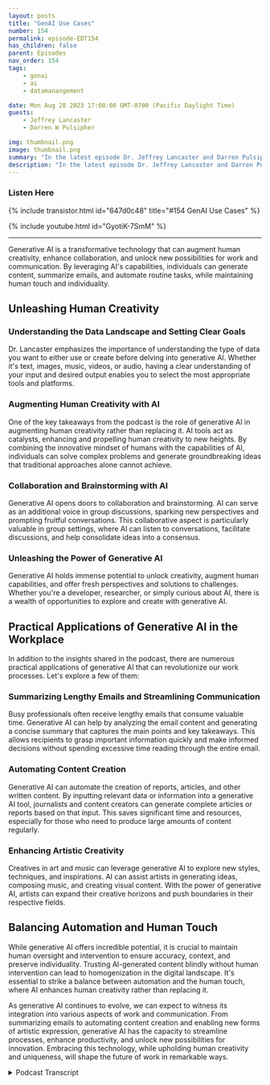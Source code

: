 ```yaml
---
layout: posts
title: "GenAI Use Cases"
number: 154
permalink: episode-EDT154
has_children: false
parent: Episodes
nav_order: 154
tags:
    - genai
    - ai
    - datamanangement

date: Mon Aug 28 2023 17:00:00 GMT-0700 (Pacific Daylight Time)
guests:
    - Jeffrey Lancaster
    - Darren W Pulsipher

img: thumbnail.png
image: thumbnail.png
summary: "In the latest episode Dr. Jeffrey Lancaster and Darren Pulsipher dive into the practical use cases of generative AI and how it can unleash human creativity in various fields."
description: "In the latest episode Dr. Jeffrey Lancaster and Darren Pulsipher dive into the practical use cases of generative AI and how it can unleash human creativity in various fields."
---
```


<div>
<h3>Listen Here</h3>
{% include transistor.html id="647d0c48" title="#154 GenAI Use Cases" %}

{% include youtube.html id="GyotiK-7SmM" %}
</div>

---


Generative AI is a transformative technology that can augment human creativity, enhance collaboration, and unlock new possibilities for work and communication. By leveraging AI's capabilities, individuals can generate content, summarize emails, and automate routine tasks, while maintaining human touch and individuality.

## Unleashing Human Creativity

### Understanding the Data Landscape and Setting Clear Goals

Dr. Lancaster emphasizes the importance of understanding the type of data you want to either use or create before delving into generative AI. Whether it's text, images, music, videos, or audio, having a clear understanding of your input and desired output enables you to select the most appropriate tools and platforms.

### Augmenting Human Creativity with AI

One of the key takeaways from the podcast is the role of generative AI in augmenting human creativity rather than replacing it. AI tools act as catalysts, enhancing and propelling human creativity to new heights. By combining the innovative mindset of humans with the capabilities of AI, individuals can solve complex problems and generate groundbreaking ideas that traditional approaches alone cannot achieve.

### Collaboration and Brainstorming with AI

Generative AI opens doors to collaboration and brainstorming. AI can serve as an additional voice in group discussions, sparking new perspectives and prompting fruitful conversations. This collaborative aspect is particularly valuable in group settings, where AI can listen to conversations, facilitate discussions, and help consolidate ideas into a consensus.

### Unleashing the Power of Generative AI

Generative AI holds immense potential to unlock creativity, augment human capabilities, and offer fresh perspectives and solutions to challenges. Whether you're a developer, researcher, or simply curious about AI, there is a wealth of opportunities to explore and create with generative AI.

## Practical Applications of Generative AI in the Workplace

In addition to the insights shared in the podcast, there are numerous practical applications of generative AI that can revolutionize our work processes. Let's explore a few of them:

### Summarizing Lengthy Emails and Streamlining Communication

Busy professionals often receive lengthy emails that consume valuable time. Generative AI can help by analyzing the email content and generating a concise summary that captures the main points and key takeaways. This allows recipients to grasp important information quickly and make informed decisions without spending excessive time reading through the entire email.

### Automating Content Creation

Generative AI can automate the creation of reports, articles, and other written content. By inputting relevant data or information into a generative AI tool, journalists and content creators can generate complete articles or reports based on that input. This saves significant time and resources, especially for those who need to produce large amounts of content regularly.

### Enhancing Artistic Creativity

Creatives in art and music can leverage generative AI to explore new styles, techniques, and inspirations. AI can assist artists in generating ideas, composing music, and creating visual content. With the power of generative AI, artists can expand their creative horizons and push boundaries in their respective fields.

## Balancing Automation and Human Touch

While generative AI offers incredible potential, it is crucial to maintain human oversight and intervention to ensure accuracy, context, and preserve individuality. Trusting AI-generated content blindly without human intervention can lead to homogenization in the digital landscape. It's essential to strike a balance between automation and the human touch, where AI enhances human creativity rather than replacing it.

As generative AI continues to evolve, we can expect to witness its integration into various aspects of work and communication. From summarizing emails to automating content creation and enabling new forms of artistic expression, generative AI has the capacity to streamline processes, enhance productivity, and unlock new possibilities for innovation. Embracing this technology, while upholding human creativity and uniqueness, will shape the future of work in remarkable ways.


<details>
<summary> Podcast Transcript </summary>

<p>﻿1</p>
<p>Hello, this is Darren</p>
<p>Pulsifer, chief solution,architect of public sector at Intel.</p>
<p>And welcome to Embracing</p>
<p>Digital Transformation,where we investigate effective change,leveragingpeople process and technology.</p>
<p>On today's episode, exploringgenerativeair use cases with returning guest Dr.</p>
<p>Geoffrey Lancaster.</p>
<p>Geoffrey, welcome back to the show.</p>
<p>A third time's a charm. Thanks very much.</p>
<p>Appreciate it.</p>
<p>Hey, we had so much fun talkingand we've been talking a lot.</p>
<p>I wouldn't say theoretical, but not brass,not brass tacks, not day to day use.</p>
<p>And what can I do today?</p>
<p>Let's talk about that. Let's get into.</p>
<p>All right.</p>
<p>I got a GPT account.</p>
<p>I got a cloud to account.</p>
<p>I've got a with Bard accountand some other ancillary ones too.</p>
<p>I may go into playground</p>
<p>API to go generate images or whatever.</p>
<p>There's a lot out there. Yeah.</p>
<p>So what do I do with it all?</p>
<p>Great question.</p>
<p>Where do you wanna start?</p>
<p>I Yeah, I brought that up.</p>
<p>Where do you want to?</p>
<p>The world is, like, wayopen for anything now.</p>
<p>Right. So when. When.</p>
<p>Whenever I talk to people about</p>
<p>Where do you want to start? Right.</p>
<p>The question that I start with iswhat type of dataare you trying to either useand what type of dataare you trying to create?</p>
<p>So, for instance,you want to start with texting.</p>
<p>Go to image.</p>
<p>You can start with text and go to text.</p>
<p>Do you want to start with textand go to music?</p>
<p>You start with musicand go to image. Do you?</p>
<p>What is your inputand what is your output?</p>
<p>And I think if you can pin those twothings down, depending on a given use caseand then we're going to talk throughdifferent usecases, is going to arrange different toolsthat people are going to use.</p>
<p>So you mentioned a couple.</p>
<p>You mentioned Chatty Beauty,you mentioned Bard,and those are both really goingto be text in, text out.</p>
<p>Something like Mid Journey is going to be,let's say text in, image out.</p>
<p>You know, there's going to be variationson that and on dailyand on stable diffusionwhere you can do image in, image out.</p>
<p>There are tools that you can doimage in video out.</p>
<p>There are ways that you can doaudio in, audio out,audio in, text out, text in, audio out.</p>
<p>And so you know where to keep uskind of from boiling the ocean about waysthat people can use this.</p>
<p>Let's start by just admittingthere's a little bit of creativitythat has to go into this.</p>
<p>It's not just, oh, I saw this thing.</p>
<p>I want to do that exactly now.</p>
<p>But the creativity is aroundwhat what am I working withand then what am I trying to accomplish?</p>
<p>And based on that, I'm going to selecta set of tools that gets me there.</p>
<p>Okay. So what you just saidis really interesting.</p>
<p>I want I want to key in on creativity.</p>
<p>So these are all your what is it?</p>
<p>Right brained or creative or left Ranger</p>
<p>Creative.</p>
<p>Refereeing or creative leftbrain? Your analytical.</p>
<p>Okay. All right.</p>
<p>All those analytical peopleare going to be left in the dustif they can't be a little bitcreative, right?</p>
<p>I mean, because like you said,there's so many opportunities,so many possibilities.</p>
<p>Yeah, I've already started playing around.</p>
<p>So the more creative you are,you can really do some amazing things inin creating things.</p>
<p>So is it safe to say that these A.I.generative A.I.is create is unleashing creativity?</p>
<p>And you and I talked a little bitabout that previously,that what the human brings to itin many ways is that creative component,which maybe that creativityis about asking the right question.</p>
<p>Maybe that creativity is about stitchingtools together in a way that the toolsthemselves aren't meant to be usedkind of packing things together.</p>
<p>Maybe the creativity is coming fromthis scenario or the use casethat you're actually trying to solve for.</p>
<p>So yeah, I do think there's creativityto it.</p>
<p>On the right handside of things,but there's also your left brain,like you actually have to be ableto implement that.</p>
<p>And so do you have people who can do that?</p>
<p>Do you have partnersthat you can work with to do that?</p>
<p>Do you want to try and do it yourselfand likereally get under the hood and figure outhow do the pieces all fit together?</p>
<p>And maybe you want to code it yourself.</p>
<p>All of those are possibilities.</p>
<p>And I know, you know,we want to kind of get to specifics,but I think it's worth starting therejust to recognize that the specificsthat we're going to talk aboutare not the only options.</p>
<p>There's people doing amazing,amazing things with these toolsbecause they're bringingthat creative mindset to it.</p>
<p>They're bringing a problem to itthat they can't solve with Google,that they can't solvewith sort of traditional search.</p>
<p>And by Google,</p>
<p>I mean like Google searchingthat they can't solve withmaybe a traditional analytical approach.</p>
<p>So all of these other toolsin their toolkit aren't going to work.</p>
<p>And so they get to a point wherethey say, you know what,</p>
<p>I need somethingthat's going to produce something new.</p>
<p>Therefore,</p>
<p>I need to use Jeremy AI for that.</p>
<p>Okay, So this reminds me a little bit ofin the nineties about I learned aboutbrainstorming ideas and things like thatin group settings and things.</p>
<p>And so I've already done this.</p>
<p>I can brainstorm with an AI now.</p>
<p>Yeah, which is pretty cool.</p>
<p>It gives me a second opinion. Yeah.</p>
<p>It doesn't mean it's the whole opinion,but it gives me a second opinionand then my brain went into weird placeslike couldn't I do groupand have an AI in my groupbrainstorming session?</p>
<p>Sure, kind of, because part of the hardestpart of brainstormingis coalescingand bringing everything together.</p>
<p>What a great opportunity for an AIto listen to a conversationbetween a group of people brainstormingand prompting and moving,moving them into having a consensus andand coalescing an idea.</p>
<p>Well, and I'll I'll go you one further,which is instead of a second opinion,what if you're a I can give you a second,third, fourth, fifth and sixth opinion.</p>
<p>So I actually prompting that to say, okay,you know, as an analytical thinker,give me your opinionas a creative thinker,give me your opinion as a leader.</p>
<p>Give me your opinion as a customer.</p>
<p>Give me your opinion as a whatever personayou might actually have it generatemultiple perspectives for youthat's actually betterthan what just a single other personmight be able to do.</p>
<p>So you can augment your team of maybe fouror fivewith a team of of ten or 20through an AItaking on different personas.</p>
<p>I never thought of it,but you're right, and I can bea multiple personalities.</p>
<p>You can take on differentpersonalities and.</p>
<p>All at the same time too.</p>
<p>So what's good about it is and you setsomething up where you start to say,</p>
<p>For any prompt that I give you,</p>
<p>I want you to respond.</p>
<p>As you know, this kind of arraykaleidoscopeof different voices and arrange itinto a table or arrange an involvement.</p>
<p>Yes, you can do that now.</p>
<p>And so is that going to take place?</p>
<p>That's right.</p>
<p>Yeah. That's our first big use case.</p>
<p>Brainstorm. What?</p>
<p>I never thought of ituntil we started talking.</p>
<p>What a great idea. Right.</p>
<p>I can use it to bounce ideas offof from different perspectives.</p>
<p>So great brainstorming tooland I appreciate that.</p>
<p>It's a market research that branches outin synchrony development.</p>
<p>Absolutely. Yeah.</p>
<p>Anythingyou might want to ask multiple, you know,productmarket set like market validation,things like that.</p>
<p>Imagine being able to usethat as kind of an early stageof your creative development process,your product development process,where you're essentially asking it.</p>
<p>You still might go and do thiswith humans later on, butyou know, giving you a direction,give you additional questions, giving youadditional feedback, that's a great placeto start with something real.</p>
<p>I think it's funny that you've called ushumans.</p>
<p>You're already talking like any AI.</p>
<p>Jeffrey I'm just I.</p>
<p>Talk about humans a lot and I think it'sa contrast to the technologiesthat we're talking about.</p>
<p>But I really believe,like you have to keep the humanat the core of the decisionsthat are making.</p>
<p>I totally agree.</p>
<p>If you invert thatand you put the technology at the core,</p>
<p>I think you're going to end up in a placethat you don't want to be.</p>
<p>You're going to end up solving problemsthat you don't need to solve.</p>
<p>Whereas if you keep the humanat the center of that decision making,then ultimately, hopefully you're doingsomething that somebody actually is great.</p>
<p>All right.</p>
<p>We got our first use case brainstorming.</p>
<p>Great. One, great one.</p>
<p>Next one, let's come up with another one.</p>
<p>What about generating contentspecifically in my day to day workemail, for example?</p>
<p>Email's a great one.</p>
<p>You know, being able to both writean email from scratch for youon a particular topic,being able to expand an email based onmaybe a shortened prompt,being able to shorten an emailif you're too verbose,being able to spell checkor change the voice of an email.</p>
<p>I think anybody who is particularabout their writing,you know, if somebody else goeswrites for you, maybe you want to convertthat over into your own, your own voice,just the way that you speak, the way thatyou write your own kind of written style,so you canfeed in your own styleinto these tools and say,given this new piece of writing, convertthat into being like my style.</p>
<p>So I've already noticed a little bitof that with a tool called Grammarly.</p>
<p>If people aren't using I've been using</p>
<p>Grammarly for about five or six yearsas I've been working on my my PhD.</p>
<p>It's been a life saverbecause I'm a horrible writer.</p>
<p>Graham Grammar, all that stuff.</p>
<p>Yeah, I'm maybe I'mstill my freshman, an English teacher.</p>
<p>I got a D in that class and she said</p>
<p>I would amount to nothing on my last paperand I sent herthe first magazine coverthat I got the cover on that my article.</p>
<p>I sent that to heryearslater and said, Yeah, no, you're wrong.</p>
<p>But she didn't know I had a tech writerhelping me.</p>
<p>Well, I don't need a tech writer anymorebecause I have a tool like Grammarly.</p>
<p>That is,it learns my reading or my writing style.</p>
<p>It correctsmy grammar for me, has the right voice,and they recently added a AI to it.</p>
<p>But to augment or.</p>
<p>Talk about the content of that. Right.</p>
<p>So okay.</p>
<p>Anything on how you set up your AI?</p>
<p>The more technical writingmight still requiremore human intervention afterwards.</p>
<p>So we can't necessarilywe've talked a little bit about this.</p>
<p>You know, are you necessarily goingto trust the factual content?</p>
<p>So it might be in the styleof technical writing,but is it going to be accurateto the kind of situationthat the technical writingis being written for?</p>
<p>Maybe it will, maybe it won't.</p>
<p>And so that's where Ithink it's really important,really, for the human tostill intervene at some point,but to also come backand say, Did I get out of this toolwhat I wanted it to?</p>
<p>Because what you don't want to doingis writing an email to somebodythat mischaracterizessomething that misrepresentssomething that maybe says that you can dosomething that you can't do.</p>
<p>But it was part of the language modeland that then becamea component of that email.</p>
<p>So there's still, I think, an editingeditorial role for the human to play it.</p>
<p>I'm glad you brought that upbecause I think a lot of peopleare going to completely trust.</p>
<p>Yeah, give it an eyeand just send the email. Why?</p>
<p>A lot of the tools are smartenough today to say,</p>
<p>Are you sure you want to send this right?</p>
<p>It doesn't sayapproveeverything and send it says approve.</p>
<p>You can read it now and then send.</p>
<p>I agree with you wholeheartedly.</p>
<p>We do need to double checkbecause we can't fullytrust the content generated by this.</p>
<p>Yeah.</p>
<p>And then there's going to be other things,you know, as you think aboutkind of that day to day work.</p>
<p>So whether it'sscheduling people,you know, that's a day to day taskthat actually can be really hardbecause maybe you're aligning schedules.</p>
<p>So doing something like thatand I can actually do really well.</p>
<p>I saw exampleswhere people were using thisto do kind of master schedulingfor courses for students in K-12,where, you know, the idea was, here'sall of the students,here's all of the classesthat they need to take now,arrange them intowhich class is going to be which period.</p>
<p>Our problem.</p>
<p>It's a hard problem for human to do,but for AI to take that data in aggregateand then to spit outthat kind of overall schedule.</p>
<p>Great problem for it to solve.</p>
<p>So logistics, I think, could be an areawhere people can look and start to say,you know, what?</p>
<p>Is there eithera more efficient way to do this?</p>
<p>Is there a way that maybe it just gets meto my starting point again,the human can go back and say, oh,we can't deliver from Peoria to Detroit.</p>
<p>I'd rather have them stop over here first,because the timing, you know,there might be things that as a human,you know.</p>
<p>That we're like the driver has lunchwith his wife.</p>
<p>Exactly. Or Yeah.</p>
<p>And it makes a happier employee.</p>
<p>So there's context that the</p>
<p>AI might not have, right?</p>
<p>That as humansthere's there's tacit knowledge,tribal knowledge that we havethat isn't written down anywhere.</p>
<p>That's right.</p>
<p>But that process, piece of it, you know,and there's another layer to process towhere there's still a lot of organizationsthat are having people fill out forms.</p>
<p>Maybe it's a paper form,maybe it's a an online form.</p>
<p>Maybe it's just you filling out a PDF,something like that.</p>
<p>But to extract the data out of PDFsis another area where you see AI doingreally, really well.</p>
<p>And what it doeswhen it does that, it's not doing one</p>
<p>PDF, it's doing all of your PDFs.</p>
<p>And so to take that and essentially builda knowledge base out of it,which you can then query, you canthen ask it questions.</p>
<p>So imaginebeing able to ask your documents questionsand having the AI respondin a way that that documentwould respond.</p>
<p>Oh, okay.</p>
<p>So so you brought up another,another interesting use case,which is it's a newespecially large language models.</p>
<p>It's a new interface.</p>
<p>Absolutely. Right.</p>
<p>Where it's more natural languagefor us to ask a question.</p>
<p>Because before, if I wanted to query,let's say it did read, itdid OCR and all my PDFs,it stored them all in databases, right?</p>
<p>In non structured databases,unstructured databases.</p>
<p>For meto write a query to get information outrequires me to understand the forms.</p>
<p>And relationships of ideas also.</p>
<p>Yeah, exactly.</p>
<p>But now I can I can explorethose forms in a more natural language waylike saying, Hey, you know,can you give me an idea ofall what's his medical cliniccan give me an idea of all of the menthat filled out the formover the last year that had skin cancer.</p>
<p>Yeah.</p>
<p>And that simple question like thatwhere before it would take,you know, some considerable amount of timefor data analysts to go and analyzeall the data and set up all the queries.</p>
<p>And then a simple queryof like select star where, you know.</p>
<p>Yeah, so a natural for us. Right?</p>
<p>So that's what's the name forthat is really a conversational UI.</p>
<p>And so there's different typesof user interfaces.</p>
<p>This is a conversationwith the rotational UI.</p>
<p>There it is. Exactly.</p>
<p>And so you know, where that's coming intodifferent industriesis anywhere that you've needed to havea conversation, you know, think about techsupport, think about customer service,think about sales, think about</p>
<p>PCs, even making presentationslike communicating an idea,doing explainer videos,like all of those things where it'srequired somebody to essentially translatean idea into vernacular.</p>
<p>That's one area.</p>
<p>Or to say, okay,</p>
<p>I'm going to take your question,digest itwith all of the knowledge that I haveand then give you a product backor give you a, you know, address or.</p>
<p>Maybe ask you more questions.</p>
<p>Or maybe ask more questions. Right. Right.</p>
<p>Because what we've had in the pastis if I query a systemand I get let's say I get 100,000 hits,but I was onlyreally looking for maybe ten,then it may say,you know, I got a lot of informationback and Keydoes does color matter to you?</p>
<p>Does a color of hairthe color of their eyes matterof a why are you asking?</p>
<p>Well, because if you change itto color of eyes or Yeah,then I got a smaller datasetthat might be more relevant to you.</p>
<p>That's right.</p>
<p>To me, that's that's that unleashesmore information in a much fasterfor me to now make decisions on.</p>
<p>So I think that's where we're headed.</p>
<p>And it's really important to understandanother distinction of conversational</p>
<p>UI as well, which is there's somethinghappening behind the scenes when you usesome of these large language models,which is called dialog tracking.</p>
<p>So if you were to write a query, you writeyour SQL query or some other query,each time youdo it, you kind ofstill have to carry forward every other.</p>
<p>Text or Yeah.</p>
<p>Yeah, with dialog trackinginstead of having to say, okay, nowyou know, can you give me all of the oneswho have this and this and this and this?</p>
<p>You can just say, Well,what about ones that also have this?</p>
<p>And that also implies use everythingthat we've talked about, everything, learnand bring that to bear.</p>
<p>On my current questionand query or whatever.</p>
<p>And by doing that,that's the way that humans talk, right?</p>
<p>We don't say, you know, we don'taccumulate a conversation until we get to.</p>
<p>Query resistance to be really long.</p>
<p>And it's hard for usto keep all that in our brains.</p>
<p>But yeah, we bounce back and forth.</p>
<p>And so what the conversational UI doesin the dialog state tracking does members,what happens in that back and forthso that you know,the answer at the end can includeall those things you talked about.</p>
<p>Okay.</p>
<p>Okay, great. All right. Let's, let's move.</p>
<p>Let's, let's shift.</p>
<p>Let's shift over to a generation.</p>
<p>And specifically,</p>
<p>I'm going to talk about business users.</p>
<p>Let's talkabout generating the presentationsbecause that's how we communicate.</p>
<p>Well, good or indifferent, whatever.</p>
<p>But let's talk about that firstand then we talkabout new modalities of communication.</p>
<p>We, a lot of uscreate PowerPoint presentations.</p>
<p>Yeah, that'show we communicate in business, right?</p>
<p>And they even teach it in schoolnow, right?</p>
<p>The kids give a PowerPoint presentationon, you know, dinosaursor on the American Revolution,whatever the case may be.</p>
<p>I started seeing a little bit of thiswhere people are starting to usegeneral generative AIto produce PowerPointpresentations in a very interactive way.</p>
<p>Where I.</p>
<p>Had. Have you seen this as well?</p>
<p>Yeah.</p>
<p>So you know, where I think this is goingand what you've seenfrom some of the tools is to builda presentation that does a certain thing.</p>
<p>So right now if I go to chat,</p>
<p>I can say, you know,give me the bullets of a presentationabout a particular topic and it'll go outand it'll pull all of that together.</p>
<p>Well, it'snot so unreasonable to, to take thatand then say, okay, for each of thosego out and get a relevant imageand a little bit of textand put that onto the slides.</p>
<p>So the automation of that kind ofbringing everything together is really,</p>
<p>I think, the kind of synthetic functionof generative AI.</p>
<p>And by synthetic I mean synthesis.</p>
<p>So what it's doingis it's taking a lot of disparate dataand trying to bring it togetherin a way that then can communicatethat idea effectivelywhere, you know,imaginebeing able to take a team's channelor a Slack channelor a a thread of some sortand say, take everything in this threadand synthesize itinto a few key points or a few key,maybe it slides or a few key,whatever medium that is,that's tremendousbecause now you've got legislatorswho can take a piece of legislationand synthesize it into a few keytalking pointsabout what it's actually about.</p>
<p>Anybody who's ever seen legislation,you know, it's usually a stack, buttechnical documentation synthesizethat technical documentationinto a few keypoints, synthesize anything that requirestremendous cognitive overhead, really,for a human to go through and digestand not just read it,but read it and make sense of it.</p>
<p>The AI, the generative, I can do thatmuch, much more efficiently than we can.</p>
<p>Okay, sothis reminds me of the term softwareengineers.</p>
<p>Yes, it took too long to read.</p>
<p>We didn't write.</p>
<p>TLDR Well, yeah.</p>
<p>Yeah. So.</p>
<p>So I can use generative</p>
<p>AI to take a really long email</p>
<p>I got from my boss.</p>
<p>Say I don't have 5 minutes to read this.</p>
<p>Drop it in there.</p>
<p>Give me the key point in my.</p>
<p>Suggested action items. Yeah.</p>
<p>And then you can also say do this one.</p>
<p>Not this one, do this one, not this one.</p>
<p>And triggeranother series of events in thatin that chain.</p>
<p>Now, on the one hand, that's great,but the hope is that it's freeingyou up to do other thingswith that extra time that you're getting.</p>
<p>But I know that's a differentconversation, right?</p>
<p>No, no, no, no, no.</p>
<p>You're right.</p>
<p>In fact,</p>
<p>I was talking to my wife the other daywhen when I was a CIO, I had two admins.</p>
<p>I had a group admin for our IT departmentand I had a personal Adnan executivethat been that was the most productive</p>
<p>I've been in my whole life.</p>
<p>She was amazing.</p>
<p>I didn't read my emails.</p>
<p>I only read the emails that,that she you know, said</p>
<p>I we need a decisionfrom informational emails.</p>
<p>She would at the beginning of the dayand the end of the day.</p>
<p>I got a summary of of the key pointsthat I needed.</p>
<p>Right and and only important emailsflowed through to me.</p>
<p>My phone was monitored by by herand everything.</p>
<p>It was, it was wonderful.</p>
<p>I could focus on getting stuff doneinstead of all the interruptivethings that happened during the day.</p>
<p>And I was like, Man, I wish</p>
<p>I wish I had anexecutive assistantthat was an AI that was in that.</p>
<p>It's not there.</p>
<p>It's not there yetbecause it can't learn from me yet.</p>
<p>What I think is important, where mymy executive administrator every morningwe met, she knew what was important for methat day, what was stressing me out.</p>
<p>At the end of the day,we met as well and said, All right,this is what we got accomplished.</p>
<p>And it was it was it was wonderful.</p>
<p>I see what you're saying.</p>
<p>You still. Had that.</p>
<p>It it makes me wonderhow would I go about that.</p>
<p>Right.</p>
<p>And Stephen</p>
<p>Wolfram has a really interesting articlewhere he analyzed all of his emailover the last 20 years or so.</p>
<p>It's a great, great.</p>
<p>Would you. Say.</p>
<p>In analysis and data visualizationwhen he was emailing versuswhen he had his kids,you know, he was emailing laterat night and earlier in the morning.</p>
<p>And so really interestingkind of behavioral analysis of that.</p>
<p>But what I, I could imagineis a world in which you're givingsomebody access to your email archive,</p>
<p>It's determining for youwhat does this person find important?</p>
<p>What do they reply about what?</p>
<p>What's their style of replying?</p>
<p>When during the day do they replyto the point that you could startto build up some of the characteristicsthat you were saying about your ad?</p>
<p>Been?</p>
<p>Why couldn't you trainan item that you absolutely could do that?</p>
<p>Yeah, well,and then also I always look at my.</p>
<p>Mm hmm. I want to get better.</p>
<p>I'm not great.</p>
<p>I can always get better. Right?</p>
<p>So wouldn't it be greatif it could analyze and say,look,you're not great at responding to emails?</p>
<p>You sure? A lot better joband give me and give me tipsor you're not great at responding toto this or your answers are too short,which require multiple email exchanges.</p>
<p>So what could you do too?</p>
<p>There's so much roomfor improvement there.</p>
<p>So that's what I'm looking for.</p>
<p>That executive assistant I'm sure.</p>
<p>I'm sure some startups out theresay, Yeah, we got it.</p>
<p>And let me take.</p>
<p>Yeah, your point about something</p>
<p>I'm not good at and doing better at itand give you another use case,which is somethingthat a lot of people are not goodat is drawing.</p>
<p>So a lot of people are terribleat drawing.</p>
<p>You see draw they draw,you know, whatever it is, I am,you know, a little thing like thatwherethere's some really interestingdevelopments is around taking people'shand-drawn doodlesand converting that into a really slick,really well-produced graphic,which you could then use.</p>
<p>Maybe it's in your PowerPoint,maybe it's it's a marketing image,maybe it's some other way so thatthat human pieceis still starting things off,but you're then tapping into thiskind of tremendous graphical resourcethat then brings you back somethingthat's better than what you, you know,how long would it have taken you to buildthat in Photoshop plus Illustratorplus Unity, plus all these other tools?</p>
<p>Yeah, so long time.</p>
<p>I think in graphics there's certainlysome interesting things happen happening.</p>
<p>What Adobe's doing with Fireflyis very interesting with Generative Fill.</p>
<p>You know, I've seen a lot of these caseswheremaybe people are storyboarding an idea,they're storyboarding a commercial,they're storyboarding, you know,maybe a presentation or something elsecould be a movie or something.</p>
<p>And they kind of have an ideaof the different beats that they want.</p>
<p>But then they wantto put an actual graphic to that.</p>
<p>And maybe the generative is the onethat wrote the story in the first place.</p>
<p>And you're saying, okay, great.</p>
<p>For each of those beats,go out and generate an image.</p>
<p>Well, now anybody can start to makea children's picture bookor can write their ownbook or, you know, can.</p>
<p>So so I have a</p>
<p>I have a question around that thenis everything going to becomekind of whitewashed or I washed?</p>
<p>I guess the right word would be I washed.</p>
<p>We just coined word washed.</p>
<p>Right. Anyway.</p>
<p>Of what I want. Yeah.</p>
<p>Yeah.</p>
<p>It's interestingwith so I believe most thingsto be on a pendulum,you know I think there's a lot of course</p>
<p>I think what you're seeingwith the strikes that in Hollywoodis definitely going to change the kind oflevel of acceptance of some of these toolsin the entertainment industry.</p>
<p>But from a writing standpoint,from a, you know,character generation standpoint,some of the thingswhat most air doesn't do wellright now and where I thinkpeople have to startdemanding is the breadcrumb trail.</p>
<p>So tell me how to reador that email or can I look underbehind the scenes and startto understand why something was donethe way that it was done?</p>
<p>When that happens,then I actually think you're goingto see a monetization ofkind of human creative behavior.</p>
<p>You see this with Grimes, actually,she's monetize her voiceso that people can make songswith her voice and to split the revenue.</p>
<p>But what I think is going to happen,</p>
<p>I don't think it's going to lead to</p>
<p>I think really by I was sayingmaybe we made like the homogenizationof some of this stuff, which is reallydoes everything start to look the same,feel the same effects?</p>
<p>Well, that'swhat I'm worried about, right?</p>
<p>Because we've already seen I can see thishappening totally happening.</p>
<p>Right.</p>
<p>I'm using AI to generate my emails.</p>
<p>You're using AI to read my emailsand respond back.</p>
<p>So the eyes are now talking to each otherand we're looking at itcursorily and going the apps and appsand and all of a suddeneverything's everything'skind of washed out in the details.</p>
<p>But what does that. Sayabout the value of email?</p>
<p>What does that say about the value ofmaybe the thing you're working onmight not have beenthat important in the first place.</p>
<p>Thank you for listeningto Embracing Digital Transformation today.</p>
<p>If you enjoyed our podcast,give it five stars on your favoritepodcasting site or YouTube channel,you can find out more informationabout embracing digital transformationand embracing digital.</p>
<p>Dawg Until nexttime, go out and do something wonderful.</p>

</details>
